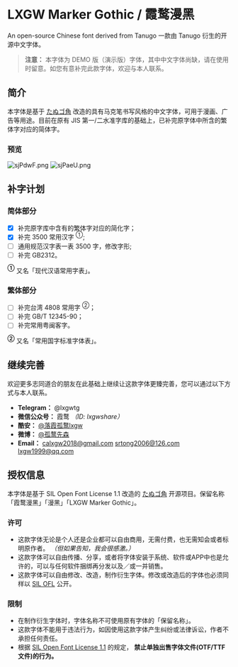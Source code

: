 # LXGW Marker Gothic / 霞鹜漫黑
An open-source Chinese font derived from Tanugo 一款由 Tanugo 衍生的开源中文字体。

> **注意：**
> 本字体为 DEMO 版（演示版）字体，其中中文字体尚缺，请在使用时留意。如您有意补完此款字体，欢迎与本人联系。

## 简介
本字体是基于 [たぬゴ角](https://tanukifont.com/) 改造的具有马克笔书写风格的中文字体，可用于漫画、广告等用途。目前在原有 JIS 第一/二水准字库的基础上，已补完原字体中所含的繁体字对应的简体字。
### 预览
![sjPdwF.png](https://s3.ax1x.com/2021/01/26/sjPdwF.png)
![sjPaeU.png](https://s3.ax1x.com/2021/01/26/sjPaeU.png)
## 补字计划
### 简体部分
- [x] 补完原字库中含有的繁体字对应的简化字；
- [x] 补完 3500 常用汉字 <sup>①</sup>;
- [ ] 通用规范汉字表一表 3500 字，修改字形; 
- [ ] 补完 GB2312。

**<sup>①</sup>** 又名「现代汉语常用字表」。
### 繁体部分 
- [ ] 补完台湾 4808 常用字 <sup>②</sup>；
- [ ] 补完 GB/T 12345-90；
- [ ] 补完常用粤闽客字。

**<sup>②</sup>** 又名「常用国字标准字体表」。
## 继续完善
欢迎更多志同道合的朋友在此基础上继续让这款字体更臻完善，您可以通过以下方式与本人联系。
- **Telegram：** @lxgwtg
- **微信公众号：** 霞鹜 *（ID: lxgwshare）*
- **酷安：** [@落霞孤鹜lxgw](https://www.coolapk.com/u/633884)
- **微博：** [@孤鹜先森](https://weibo.com/6624339726)
- **Email：** calxgw2018@gmail.com srtong2006@126.com lxgw1999@qq.com

## 授权信息
本字体是基于 SIL Open Font License 1.1 改造的 [たぬゴ角](https://tanukifont.com/) 开源项目。保留名称「霞鹜漫黑」「漫黑」「LXGW Marker Gothic」。
### 许可
- 这款字体无论是个人还是企业都可以自由商用，无需付费，也无需知会或者标明原作者。 *（但如果告知，我会很感激。）*
- 这款字体可以自由传播、分享，或者将字体安装于系统、软件或APP中也是允许的，可以与任何软件捆绑再分发以及／或一并销售。
- 这款字体可以自由修改、改造，制作衍生字体。修改或改造后的字体也必须同样以 [SIL OFL](https://scripts.sil.org/OFL) 公开。
### 限制
- 在制作衍生字体时，字体名称不可使用原有字体的「保留名称」。
- 这款字体不能用于违法行为，如因使用这款字体产生纠纷或法律诉讼，作者不承担任何责任。
- 根据 [SIL Open Font License 1.1](https://scripts.sil.org/OFL) 的规定， **禁止单独出售字体文件(OTF/TTF文件)的行为。**
